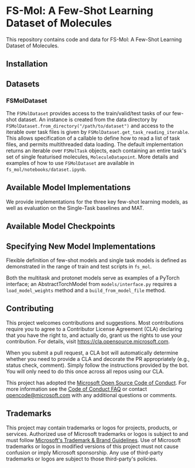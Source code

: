 # FS-Mol: A Few-Shot Learning Dataset of Molecules

This repository contains code and data for FS-Mol: A Few-Shot Learning Dataset of Molecules. 

## Installation

## Datasets

### FSMolDataset
The `FSMolDataset` provides access to the train/valid/test tasks of our few-shot dataset. An instance is created from the data directory by `FSMolDataset.from_directory("/path/to/dataset")` and access to the iterable over task files is given by `FSMolDataset.get_task_reading_iterable`. This allows specification of a callable to define how to read a list of task files, and permits multithreaded data loading. The default implementation returns an iterable over `FSMolTask` objects, each containing an entire task's set of single featurised molecules, `MoleculeDatapoint`. More details and examples of how to use `FSMolDataset` are available in `fs_mol/notebooks/dataset.ipynb`.

## Available Model Implementations

We provide implementations for the three key few-shot learning models, as well as evaluation on the Single-Task baselines and MAT. 

## Available Model Checkpoints

## Specifying New Model Implementations

Flexible definition of few-shot models and single task models is defined as demonstrated in the range of train and test scripts in `fs_mol`. 

Both the multitask and protonet models serve as examples of a PyTorch interface; an AbstractTorchModel from `models/interface.py` requires a `load_model_weights` method and a `build_from_model_file` method. 



## Contributing

This project welcomes contributions and suggestions.  Most contributions require you to agree to a
Contributor License Agreement (CLA) declaring that you have the right to, and actually do, grant us
the rights to use your contribution. For details, visit https://cla.opensource.microsoft.com.

When you submit a pull request, a CLA bot will automatically determine whether you need to provide
a CLA and decorate the PR appropriately (e.g., status check, comment). Simply follow the instructions
provided by the bot. You will only need to do this once across all repos using our CLA.

This project has adopted the [Microsoft Open Source Code of Conduct](https://opensource.microsoft.com/codeofconduct/).
For more information see the [Code of Conduct FAQ](https://opensource.microsoft.com/codeofconduct/faq/) or
contact [opencode@microsoft.com](mailto:opencode@microsoft.com) with any additional questions or comments.

## Trademarks

This project may contain trademarks or logos for projects, products, or services. Authorized use of Microsoft 
trademarks or logos is subject to and must follow 
[Microsoft's Trademark & Brand Guidelines](https://www.microsoft.com/en-us/legal/intellectualproperty/trademarks/usage/general).
Use of Microsoft trademarks or logos in modified versions of this project must not cause confusion or imply Microsoft sponsorship.
Any use of third-party trademarks or logos are subject to those third-party's policies.
